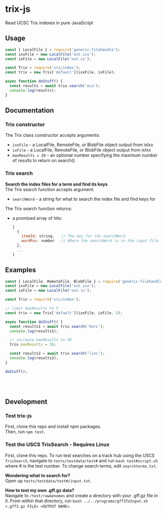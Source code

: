 # trix-js
Read UCSC Trix indexes in pure JavaScript

## Usage

```js
const { LocalFile } = require('generic-filehandle');
const ixxFile = new LocalFile('out.ixx');
const ixFile = new LocalFile('out.ix');

const Trix = require('src/index');
const trix = new Trix['default'](ixxFile, ixFile);

async function doStuff() {
  const results = await trix.search('oca');
  console.log(results);
}

```

## Documentation
### Trix constructor
The Trix class constructor accepts arguments:
- `ixxFile` - a LocalFile, RemoteFile, or BlobFile object output from ixIxx
- `ixFile` - a LocalFile, RemoteFile, or BlobFile object output from ixIxx
- `maxResults = 20` - an optional number specifying the maximum number of results to return on search()


### Trix search
**Search the index files for a term and find its keys**<br>
The Trix search function accepts argument:
- `searchWord` - a string for what to search the index file and find keys for<br>
  
The Trix search function returns: <br>
- a promised array of hits:
  ```js
  [
    {
      itemId: string,   // The key for the searchWord
      wordPos: number   // Where the searchWord is in the input file line (1 is first, 2 is the second word...)
    },
    ...
  ]
  ```


## Examples

```js
const { LocalFile, RemoteFile, BlobFile } = require('generic-filehandle');
const ixxFile = new LocalFile('out.ixx');
const ixFile = new LocalFile('out.ix');

const Trix = require('src/index');

// limit maxResults to 5
const trix = new Trix['default'](ixxFile, ixFile, 5);

async function doStuff() {
  const results1 = await trix.search('herc');
  console.log(results1);

  // increase maxResults to 30
  trix.maxResults = 30;

  const results2 = await trix.search('linc');
  console.log(results2);
}

doStuff();
```
<br><br>















## Development


### Test trix-js
First, clone this repo and install npm packages. <br>
Then, run `npm test`. <br>

### Test the USCS TrixSearch - Requires Linux
First, clone this repo.
To run test searches on a track hub using the USCS `TrixSearch`, navigate to `tests/testdata/test#` and run `bash test#script.sh` where # is the test number.
To change search terms, edit `searchterms.txt`.

**Wondering what to search for?**<br>
Open up `tests/testdata/test#/input.txt`.


**How to test my own .gff.gz data?**<br>
Navigate to `/test/rawGenomes` and create a directory with your .gff.gz file in it. From within that directory, run `bash ../../programs/gff3ToInput.sh <.gff3.gz FILE> <OUTPUT NAME>`.

